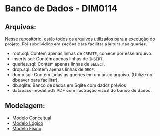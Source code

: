 # Banco de Dados - DIM0114 

## Arquivos:

Nesse repositório, estão todos os arquivos utilizados para a execução do projeto. Foi subdividido em seções para facilitar a leitura das queries.

- root.sql: Contém apenas linhas de `CREATE`, comece por esse arquivo.
- inserts.sql: Contém apenas linhas de `INSERT`.
- queries.sql: Contém apenas linhas de `SELECT`.
- drop.sql: Contém apenas linhas de `DROP`.
- dump.sql: Contém todas as queries em um único arquivo. (Utilize no dbeaver para facilitar).
- db.sqlite: Banco de dados em Sqlite com dados prévios
- database-model.pdf: PDF com ilustração visual do banco de dados.


## Modelagem:

- [Modelo Conceitual](https://app.brmodeloweb.com/#!/conceptual/656fcb70f52e3af2fee541bb)
- [Modelo Lógico](https://app.brmodeloweb.com/#!/logic/%7B%22modelid%22:%22656fcba0f52e3af2fee541c0%22,%22conversionId%22:%22%22%7D)
- [Modelo Físico](https://dbdiagram.io/d/ModeloFisicoBD-656fc85156d8064ca076021d)
